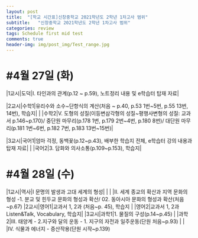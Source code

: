 ```yaml
---
layout: post
title:  "[학교 시간표]신창중학교 2021학년도 2학년 1차고사 범위"
subtitle:   "신창중학교 2021학년도 2학년 1차고사 범위"
categories: review
tags: Schedule first mid test
comments: true
header-img: img/post_img/Test_range.jpg
---
```



#4월 27일 (화)
======

|1교시|도덕|I. 타인과의 관계(p.12 ~ p.59), 노트정리 내용 및 e학습터 탑재 자료|


|2교시|수학1|유리수와 소수~단항식의 계산(처음 ~ p.40, p.53 1번~5번, p.55 13번, 14번), 학습지|
|     |수학2|V. 도형의 성질(이등변삼각형의 성질~평행사변형의 성질: 교과서 p.146~p.170)/ 중단원 마무리(p.178 1번, p.179 2번~4번, p.180 8번)/ 대단원 마무리(p.181 1번~6번, p.182 7번, p.183 13번~15번)|


|3교시|국어1|엄마 걱정, 동백꽃(p.12~p.43), 배부한 학습지 전체, e학습터 강의 내용과 탑재 자료|
|     |국어2|3. 담화와 의사소통(p.109~p.153), 학습지|







#4월 28일 (수)
======

|1교시|역사|I 문명의 발생과 고대 세계의 형성|
|     |    |II. 세계 종교의 확산과 지역 문화의 형성 -1. 분교 및 힌두교 문화의 형성과 확산/ 02. 동아시아 문화의 형성과 확산(처음~p.67)
|2교시|영어1|교과서 1, 2과 (처음~p. 45), 학습지
|     |영어2|교과서 1, 2과 Listen&Talk, Vocabulary, 학습지|
|3교시|과학1|1. 물질의 구성(p.14~p.45)
|     |과학2|III. 태양계 - 2.지구와 달의 운동 - 1. 지구의 자전과 일주운동(단원 처음~p.93)
|     |     |IV. 식물과 에너지 - 증산작용(단원 시작~p.139)
